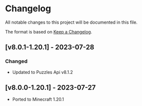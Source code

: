# Changelog
All notable changes to this project will be documented in this file.

The format is based on [Keep a Changelog].

## [v8.0.1-1.20.1] - 2023-07-28
### Changed
- Updated to Puzzles Api v8.1.2

## [v8.0.0-1.20.1] - 2023-07-27
- Ported to Minecraft 1.20.1

[Keep a Changelog]: https://keepachangelog.com/en/1.0.0/
